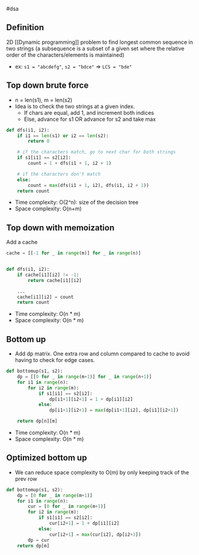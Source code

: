 #dsa

## Definition

2D [[Dynamic programming]] problem to find longest common sequence in two strings (a subsequence is a subset of a given set where the relative order of the characters/elements is maintained)

- ex: `s1 = "abcdefg"`, `s2 = "bdce"` => `LCS = "bde"`

## Top down brute force

- n = len(s1), m = len(s2)
- Idea is to check the two strings at a given index.
  - If chars are equal, add 1, and increment both indices
  - Else, advance for s1 OR advance for s2 and take max

```python
def dfs(i1, i2):
    if i1 == len(s1) or i2 == len(s2):
        return 0

    # if the characters match, go to next char for both strings
    if s1[i1] == s2[i2]:
	    count = 1 + dfs(i1 + 1, i2 + 1)

    # if the characters don't match
    else:
        count = max(dfs(i1 + 1, i2), dfs(i1, i2 + 1))
    return count
```

- Time complexity: O(2^n): size of the decision tree
- Space complexity: O(n+m)

## Top down with memoization

Add a cache

```python
cache = [[-1 for _ in range(m)] for _ in range(n)]


def dfs(i1, i2):
	if cache[i1][i2] != -1:
		return cache[i1][i2]

	...
	cache[i1][i2] = count
	return count
```

- Time complexity: O(n \* m)
- Space complexity: O(n \* m)

## Bottom up

- Add dp matrix. One extra row and column compared to cache to avoid having to check for edge cases.

```python
def bottomup(s1, s2):
	dp = [[0 for _ in range(m+1)] for _ in range(n+1)]
	for i1 in range(n):
		for i2 in range(m):
			if s1[i1] == s2[i2]:
				dp[i1+1][i2+1] = 1 + dp[i1][i2]
			else:
				dp[i1+1][i2+1] = max(dp[i1+1][i2], dp[i1][i2+1])

	return dp[n][m]
```

- Time complexity: O(n \* m)
- Space complexity: O(n \* m)

## Optimized bottom up

- We can reduce space complexity to O(m) by only keeping track of the prev row

```python
def bottomup(s1, s2):
	dp = [0 for _ in range(m+1)]
	for i1 in range(n):
		cur = [0 for _ in range(m+1)]
		for i2 in range(m):
			if s1[i1] == s2[i2]:
				cur[i2+1] = 1 + dp[i1][i2]
			else:
				cur[i2+1] = max(cur[i2], dp[i2+1])
		dp = cur
	return dp[m]
```
